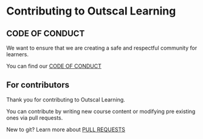 # Contributing to Outscal Learning

## CODE OF CONDUCT
We want to ensure that we are creating a safe and respectful community for learners.

You can find our [CODE OF CONDUCT](CODE_OF_CONDUCT.md)

## For contributors
Thank you for contributing to Outscal Learning.

You can contribute by writing new course content or modifying pre existing ones via pull requests.

New to git? Learn more about [PULL REQUESTS](https://docs.github.com/en/github/collaborating-with-pull-requests)

